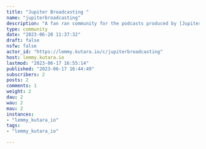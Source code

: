 ```yaml
---
title: "Jupiter Broadcasting " 
name: "jupiterbroadcasting"
description: "A fan ran community for the podcasts produced by [Jupiter Broadcasting](https://www.jupiterbroadcasting.com/)"
type: community
date: "2023-06-20 11:37:32"
draft: false
nsfw: false
actor_id: "https://lemmy.kutara.io/c/jupiterbroadcasting"
host: lemmy.kutara.io
lastmod: "2023-06-17 16:55:14"
published: "2023-06-17 16:44:49"
subscribers: 2
posts: 2
comments: 1
weight: 2
dau: 2
wau: 2
mau: 2
instances:
- "lemmy_kutara_io"
tags: 
- "lemmy_kutara_io"

---
```

